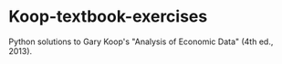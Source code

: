 # Koop-textbook-exercises
Python solutions to Gary Koop's "Analysis of Economic Data" (4th ed., 2013).
